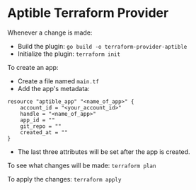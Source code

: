 # Aptible Terraform Provider 

Whenever a change is made:
- Build the plugin: `go build -o terraform-provider-aptible`
- Initialize the plugin:   `terraform init`

To create an app:
- Create a file named `main.tf`
- Add the app's metadata:
```
resource "aptible_app" "<name_of_app>" {
    account_id = "<your_account_id>"
    handle = "<name_of_app>"
    app_id = ""
    git_repo = ""
    created_at = ""
}
```
- The last three attributes will be set after the app is created.

To see what changes will be made: `terraform plan` 

To apply the changes: `terraform apply`

